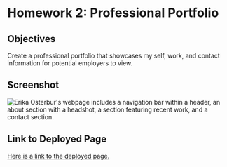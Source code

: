 # Homework 2: Professional Portfolio

## Objectives 

Create a professional portfolio that showcases my self, work, and contact information for potential employers to view. 

## Screenshot

![Erika Osterbur's webpage includes a navigation bar within a header, an about section with a headshot, a section featuring recent work, and a contact section.](./assets/images/professional-portfolio-screenshot.png)


## Link to Deployed Page

[Here is a link to the deployed page.](https://erikaosterbur.github.io/professional-portfolio/)